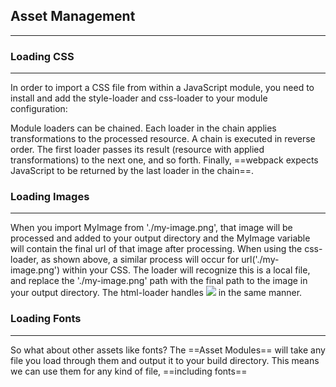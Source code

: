 ## Asset Management
----------------------------------------------

### Loading CSS
----------------------------------------------

In order to import a CSS file from within a JavaScript module, you need to install and add the style-loader and css-loader to your module configuration:

Module loaders can be chained. Each loader in the chain applies transformations to the processed resource. A chain is executed in reverse order. The first loader passes its result (resource with applied transformations) to the next one, and so forth. Finally, ==webpack expects JavaScript to be returned by the last loader in the chain==.

### Loading Images
----------------------------------------------

When you import MyImage from './my-image.png', that image will be processed and added to your output directory and the MyImage variable will contain the final url of that image after processing. When using the css-loader, as shown above, a similar process will occur for url('./my-image.png') within your CSS. The loader will recognize this is a local file, and replace the './my-image.png' path with the final path to the image in your output directory. The html-loader handles <img src="./my-image.png" /> in the same manner.

### Loading Fonts
----------------------------------------------

So what about other assets like fonts? The ==Asset Modules== will take any file you load through them and output it to your build directory. This means we can use them for any kind of file, ==including fonts==


